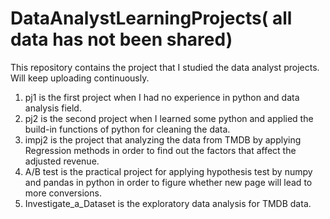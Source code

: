 # DataAnalystLearningProjects( all data has not been shared)
This repository contains the project that I studied the data analyst projects. Will keep uploading continuously.
1. pj1 is the first project when I had no experience in python and data analysis field.
2. pj2 is the second project when I learned some python and applied the build-in functions of python for cleaning the data. 
3. impj2 is the project that analyzing the data from TMDB by applying Regression methods in order to find out the factors that affect the adjusted revenue.
4. A/B test is the practical project for applying hypothesis test by numpy and pandas in python in order to figure whether new page will lead to more conversions.
5. Investigate_a_Dataset is the exploratory data analysis for TMDB data.

